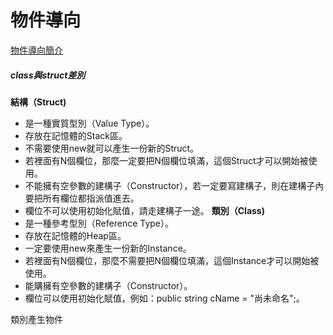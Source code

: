 #   物件導向
[物件導向簡介](https://totoroliu.medium.com/%E7%89%A9%E4%BB%B6%E5%B0%8E%E5%90%91-object-oriented-programming-%E6%A6%82%E5%BF%B5-5f205d437fd6)

##### class與struct差別
**結構（Struct)**
- 是一種實質型別（Value Type）。
- 存放在記憶體的Stack區。
- 不需要使用new就可以產生一份新的Struct。
- 若裡面有N個欄位，那麼一定要把N個欄位填滿，這個Struct才可以開始被使用。
- 不能擁有空參數的建構子（Constructor），若一定要寫建構子，則在建構子內要把所有欄位都指派值進去。
- 欄位不可以使用初始化賦值，請走建構子一途。
**類別（Class)**
- 是一種參考型別（Reference Type）。
- 存放在記憶體的Heap區。
- 一定要使用new來產生一份新的Instance。
- 若裡面有N個欄位，那麼不需要把N個欄位填滿，這個Instance才可以開始被使用。
- 能購擁有空參數的建構子（Constructor）。
- 欄位可以使用初始化賦值，例如：public string cName = "尚未命名";。


類別產生物件